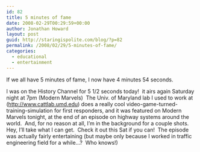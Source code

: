 ```yaml
---
id: 82
title: 5 minutes of fame
date: 2008-02-29T00:29:59+00:00
author: Jonathan Howard
layout: post
guid: http://staringispolite.com/blog/?p=82
permalink: /2008/02/29/5-minutes-of-fame/
categories:
  - educational
  - entertainment
---
```

If we all have 5 minutes of fame, I now have 4 minutes 54 seconds.

I was on the History Channel for 5 1/2 seconds today!  it airs again Saturday night at 7pm (Modern Marvels)  The Univ. of Maryland lab I used to work at (http://www.cattlab.umd.edu) does a really cool video-game-turned-training-simulation for first responders, and it was featured on Modern Marvels tonight, at the end of an episode on highway systems around the world.  And, for no reason at all, I&#8217;m in the background for a couple shots. Hey, I&#8217;ll take what I can get.  Check it out this Sat if you can!  The episode was actually fairly entertaining (but maybe only because I worked in traffic engineering field for a while&#8230;?  Who knows!)